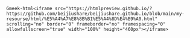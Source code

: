 `Gmeek-html<iframe src="https://htmlpreview.github.io/?https://github.com/beijiushare/beijiushare.github.io/blob/main/my-resourse/html/%E5%A4%A7%E8%8B%B1%E5%A4%8D%E4%B9%A0.html" scrolling="no" border="0" frameborder="no" framespacing="0" allowfullscreen="true" width="100%" height="460px"></iframe>`